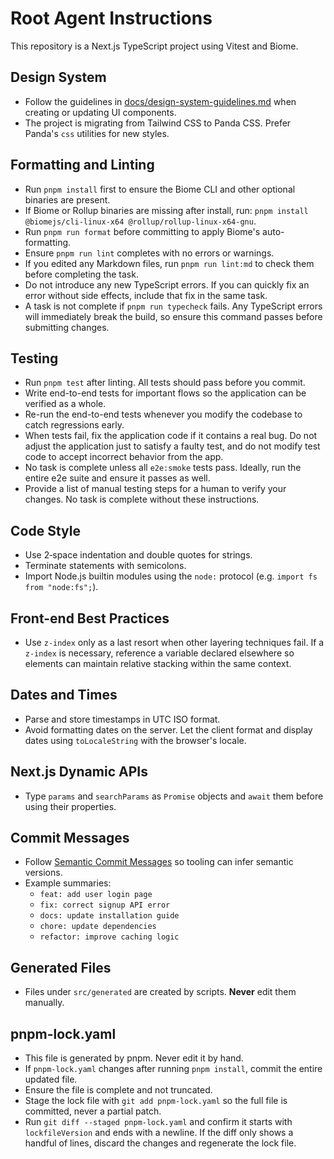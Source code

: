 # Root Agent Instructions

This repository is a Next.js TypeScript project using Vitest and Biome.

## Design System

- Follow the guidelines in
  [docs/design-system-guidelines.md](docs/design-system-guidelines.md) when
  creating or updating UI components.
- The project is migrating from Tailwind CSS to Panda CSS. Prefer Panda's
  `css` utilities for new styles.

## Formatting and Linting

- Run `pnpm install` first to ensure the Biome CLI and other optional binaries are present.
- If Biome or Rollup binaries are missing after install, run:
  `pnpm install @biomejs/cli-linux-x64 @rollup/rollup-linux-x64-gnu`.
- Run `pnpm run format` before committing to apply Biome's auto-formatting.
- Ensure `pnpm run lint` completes with no errors or warnings.
- If you edited any Markdown files, run `pnpm run lint:md` to check them before completing the task.
- Do not introduce any new TypeScript errors. If you can quickly fix an error
  without side effects, include that fix in the same task.
- A task is not complete if `pnpm run typecheck` fails. Any TypeScript errors
  will immediately break the build, so ensure this command passes before
  submitting changes.

## Testing

- Run `pnpm test` after linting. All tests should pass before you commit.
- Write end-to-end tests for important flows so the application can be verified
  as a whole.
- Re-run the end-to-end tests whenever you modify the codebase to catch
  regressions early.
- When tests fail, fix the application code if it contains a real bug.
  Do not adjust the application just to satisfy a faulty test, and do not
  modify test code to accept incorrect behavior from the app.
- No task is complete unless all `e2e:smoke` tests pass. Ideally, run the
  entire e2e suite and ensure it passes as well.
- Provide a list of manual testing steps for a human to verify your changes.
  No task is complete without these instructions.

## Code Style

- Use 2‑space indentation and double quotes for strings.
- Terminate statements with semicolons.
- Import Node.js builtin modules using the `node:` protocol (e.g. `import fs from "node:fs";`).

## Front-end Best Practices

- Use `z-index` only as a last resort when other layering techniques fail. If
  a `z-index` is necessary, reference a variable declared elsewhere so elements
  can maintain relative stacking within the same context.

## Dates and Times

- Parse and store timestamps in UTC ISO format.
- Avoid formatting dates on the server. Let the client format and display dates
  using `toLocaleString` with the browser's locale.

## Next.js Dynamic APIs

- Type `params` and `searchParams` as `Promise` objects and `await` them before using their properties.

## Commit Messages

- Follow [Semantic Commit Messages](https://www.conventionalcommits.org/) so tooling can infer semantic versions.
- Example summaries:
  - `feat: add user login page`
  - `fix: correct signup API error`
  - `docs: update installation guide`
  - `chore: update dependencies`
  - `refactor: improve caching logic`

## Generated Files

- Files under `src/generated` are created by scripts. **Never** edit them manually.

## pnpm-lock.yaml

- This file is generated by pnpm. Never edit it by hand.
- If `pnpm-lock.yaml` changes after running `pnpm install`, commit the entire updated file.
- Ensure the file is complete and not truncated.
- Stage the lock file with `git add pnpm-lock.yaml` so the full file is committed, never a partial patch.
- Run `git diff --staged pnpm-lock.yaml` and confirm it starts with `lockfileVersion` and ends with a newline.
  If the diff only shows a handful of lines, discard the changes and regenerate the lock file.
